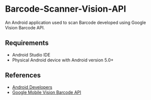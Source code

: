 # Barcode-Scanner-Vision-API
An Android application used to scan Barcode developed using Google Vision Barcode API.

## Requirements
* Android Studio IDE
* Physical Android device with Android version 5.0+

## References
* [Android Developers](https://developer.android.com/training/basics/firstapp)
* [Google Mobile Vision Barcode API](https://developers.google.com/vision/android/barcodes-overview)
